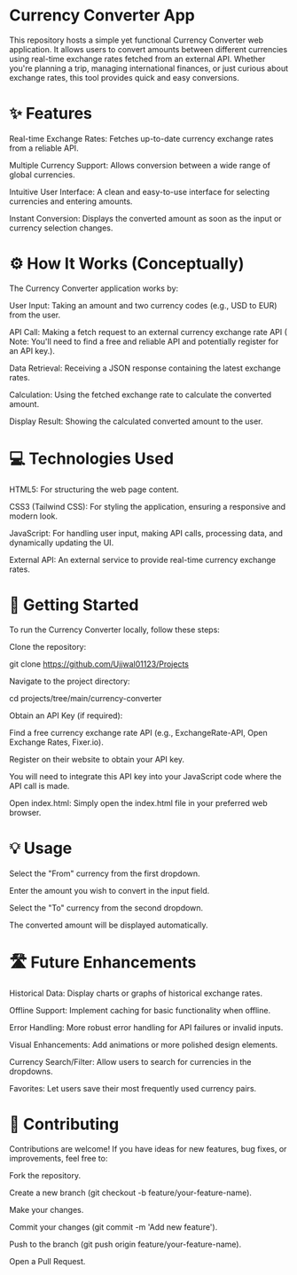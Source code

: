 # Currency Converter App
This repository hosts a simple yet functional Currency Converter web application. It allows users to convert amounts between different currencies using real-time exchange rates fetched from an external API. Whether you're planning a trip, managing international finances, or just curious about exchange rates, this tool provides quick and easy conversions.

# ✨ Features
Real-time Exchange Rates: Fetches up-to-date currency exchange rates from a reliable API.

Multiple Currency Support: Allows conversion between a wide range of global currencies.

Intuitive User Interface: A clean and easy-to-use interface for selecting currencies and entering amounts.

Instant Conversion: Displays the converted amount as soon as the input or currency selection changes.

# ⚙️ How It Works (Conceptually)
The Currency Converter application works by:

User Input: Taking an amount and two currency codes (e.g., USD to EUR) from the user.

API Call: Making a fetch request to an external currency exchange rate API ( Note: You'll need to find a free and reliable API and potentially register for an API key.).

Data Retrieval: Receiving a JSON response containing the latest exchange rates.

Calculation: Using the fetched exchange rate to calculate the converted amount.

Display Result: Showing the calculated converted amount to the user.

# 💻 Technologies Used
HTML5: For structuring the web page content.

CSS3 (Tailwind CSS): For styling the application, ensuring a responsive and modern look.

JavaScript: For handling user input, making API calls, processing data, and dynamically updating the UI.

External API: An external service to provide real-time currency exchange rates.

# 🚀 Getting Started
To run the Currency Converter locally, follow these steps:

Clone the repository:

git clone https://github.com/Ujjwal01123/Projects

Navigate to the project directory:

cd projects/tree/main/currency-converter

Obtain an API Key (if required):

Find a free currency exchange rate API (e.g., ExchangeRate-API, Open Exchange Rates, Fixer.io).

Register on their website to obtain your API key.

You will need to integrate this API key into your JavaScript code where the API call is made.

Open index.html: Simply open the index.html file in your preferred web browser.

# 💡 Usage
Select the "From" currency from the first dropdown.

Enter the amount you wish to convert in the input field.

Select the "To" currency from the second dropdown.

The converted amount will be displayed automatically.

# 🛣️ Future Enhancements
Historical Data: Display charts or graphs of historical exchange rates.

Offline Support: Implement caching for basic functionality when offline.

Error Handling: More robust error handling for API failures or invalid inputs.

Visual Enhancements: Add animations or more polished design elements.

Currency Search/Filter: Allow users to search for currencies in the dropdowns.

Favorites: Let users save their most frequently used currency pairs.

# 🤝 Contributing
Contributions are welcome! If you have ideas for new features, bug fixes, or improvements, feel free to:

Fork the repository.

Create a new branch (git checkout -b feature/your-feature-name).

Make your changes.

Commit your changes (git commit -m 'Add new feature').

Push to the branch (git push origin feature/your-feature-name).

Open a Pull Request.
